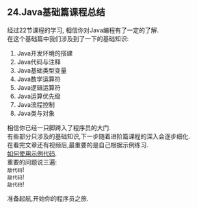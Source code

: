 24.Java基础篇课程总结
---

经过22节课程的学习, 相信你对Java编程有了一定的了解.   
在这个基础篇中我们涉及到了一下的基础知识:   
1. Java开发环境的搭建
2. Java代码与注释
3. Java基础类型变量
4. Java数学运算符
5. Java逻辑运算符
6. Java运算优先级
7. Java流程控制
8. Java类与对象

相信你已经一只脚跨入了程序员的大门.   
有些部分只涉及的基础知识,下一步随着进阶篇课程的深入会逐步细化.   
在看完文章还有视频后,最重要的是自己根据示例练习.   
[如何使用示例代码](dashidan.com).   
重要的问题说三遍:   
`敲代码`!   
`敲代码`!   
`敲代码`!   

准备起航,开始你的程序员之旅.   